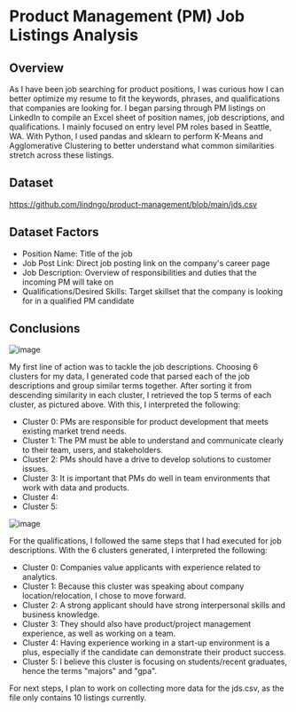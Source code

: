 # Product Management (PM) Job Listings Analysis

## Overview
As I have been job searching for product positions, I was curious how I can better optimize my resume to fit the keywords, phrases, and qualifications that companies are looking for. I began parsing through PM listings on LinkedIn to compile an Excel sheet of position names, job descriptions, and qualifications. I mainly focused on entry level PM roles based in Seattle, WA. With Python, I used pandas and sklearn to perform K-Means and Agglomerative Clustering to better understand what common similarities stretch across these listings. 

## Dataset
https://github.com/lindngo/product-management/blob/main/jds.csv

## Dataset Factors
- Position Name: Title of the job
- Job Post Link: Direct job posting link on the company's career page
- Job Description: Overview of responsibilities and duties that the incoming PM will take on
- Qualifications/Desired Skills: Target skillset that the company is looking for in a qualified PM candidate

## Conclusions

![image](https://user-images.githubusercontent.com/63205351/233500344-34dbe17e-fa9f-41d6-86cf-ddbdf3ebee4d.png)

My first line of action was to tackle the job descriptions. Choosing 6 clusters for my data, I generated code that parsed each of the job descriptions and group similar terms together. After sorting it from descending similarity in each cluster, I retrieved the top 5 terms of each cluster, as pictured above. With this, I interpreted the following:

- Cluster 0: PMs are responsible for product development that meets existing market trend needs.
- Cluster 1: The PM must be able to understand and communicate clearly to their team, users, and stakeholders.
- Cluster 2: PMs should have a drive to develop solutions to customer issues.
- Cluster 3: It is important that PMs do well in team environments that work with data and products.
- Cluster 4: 
- Cluster 5:

![image](https://user-images.githubusercontent.com/63205351/233500363-3bf8f102-d3da-4522-8a5f-4b54d3759f1a.png)

For the qualifications, I followed the same steps that I had executed for job descriptions. With the 6 clusters generated, I interpreted the following:
- Cluster 0: Companies value applicants with experience related to analytics.
- Cluster 1: Because this cluster was speaking about company location/relocation, I chose to move forward.
- Cluster 2: A strong applicant should have strong interpersonal skills and business knowledge.
- Cluster 3: They should also have product/project management experience, as well as working on a team.
- Cluster 4: Having experience working in a start-up environment is a plus, especially if the candidate can demonstrate their product success.
- Cluster 5: I believe this cluster is focusing on students/recent graduates, hence the terms "majors" and "gpa".


For next steps, I plan to work on collecting more data for the jds.csv, as the file only contains 10 listings currently.

